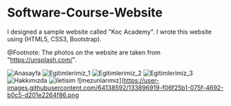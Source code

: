 # Software-Course-Website
I designed a sample website called "Koc Academy". I wrote this website using (HTML5, CSS3, Bootstrap).

@Footnote: The photos on the website are taken from "https://unsplash.com/".


![Anasayfa](https://user-images.githubusercontent.com/64138592/133896904-a89a46be-7c5d-43f0-9970-e67b528b1b79.png)
![Egitimlerimiz_1](https://user-images.githubusercontent.com/64138592/133896910-5902539b-6d9d-48b2-a811-b999358fa655.png)
![Egitimlerimiz_2](https://user-images.githubusercontent.com/64138592/133896912-621383ae-0f1b-408e-8cf4-4d36931a2b2f.png)
![Egitimlerimiz_3](https://user-images.githubusercontent.com/64138592/133896914-b052a3ff-20da-47c7-9a72-c3b2f597fc24.png)
![Hakkımızda](https://user-images.githubusercontent.com/64138592/133896915-a44d909a-9e15-4b47-94df-e26a5fd44e58.png)
![iletisim](https://user-images.githubusercontent.com/64138592/133896918-804b045a-c33c-4c50-a499-ee1895431522.png)
![mezunlarımız](https://user-images.githubusercontent.com/64138592/133896919-f06f25b1-075f-4692-b0c5-d201e2264f86.png


















